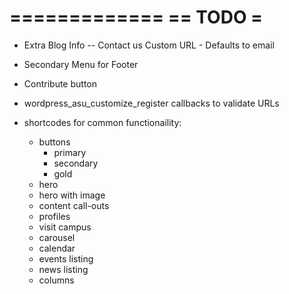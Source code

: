 =============
== TODO     =
=============

- Extra Blog Info
-- Contact us Custom URL - Defaults to email
- Secondary Menu for Footer
- Contribute button

- wordpress_asu_customize_register callbacks to validate URLs
- shortcodes for common functionaility:

  - buttons
    - primary
    - secondary
    - gold
  - hero
  - hero with image
  - content call-outs
  - profiles
  - visit campus
  - carousel
  - calendar
  - events listing
  - news listing
  - columns
